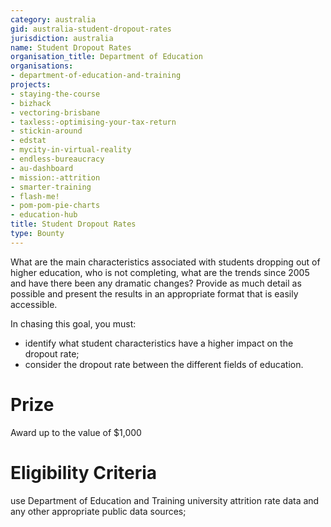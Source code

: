 ```yaml
---
category: australia
gid: australia-student-dropout-rates
jurisdiction: australia
name: Student Dropout Rates
organisation_title: Department of Education
organisations:
- department-of-education-and-training
projects:
- staying-the-course
- bizhack
- vectoring-brisbane
- taxless:-optimising-your-tax-return
- stickin-around
- edstat
- mycity-in-virtual-reality
- endless-bureaucracy
- au-dashboard
- mission:-attrition
- smarter-training
- flash-me!
- pom-pom-pie-charts
- education-hub
title: Student Dropout Rates
type: Bounty
---
```


What are the main characteristics associated with students dropping out of higher education, who is not completing, what are the trends since 2005 and have there been any dramatic changes? Provide as much detail as possible and present the results in an appropriate format that is easily accessible.

In chasing this goal, you must:

* identify what student characteristics have a higher impact on the dropout rate; 
* consider the dropout rate between the different fields of education.

# Prize
Award up to the value of $1,000

# Eligibility Criteria
use Department of Education and Training university attrition rate data and any other appropriate public data sources;